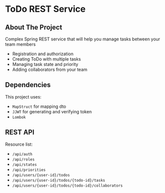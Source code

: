 # ToDo REST Service
<!-- ABOUT THE PROJECT -->
## About The Project
Complex Spring REST service that will help you manage tasks between your team members 
* Registration and authorization
* Creating ToDo with multiple tasks
* Managing task state and priority
* Adding collaborators from your team

<!-- DEPENDENCIES -->
## Dependencies
This project uses: 
* `MapStruct` for mapping dto
* `JJWT` for generating and verifying token
* `Lombok`

<!-- REST API RESOURCES -->
## REST API

Resource list:
* `/api/auth`
* `/api/roles`
* `/api/states`
* `/api/priorities`
* `/api/users/{user-id}/todos`
* `/api/users/{user-id}/todos/{todo-id}/tasks`
* `/api/users/{user-id}/todos/{todo-id}/collaborators`